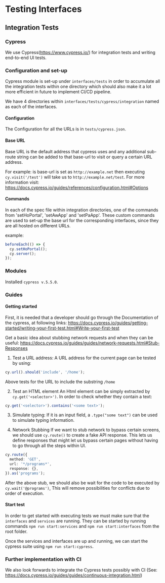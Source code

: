 # Testing Interfaces

## Integration Tests

### Cypress

We use Cypress(<https://www.cypress.io/>) for integration tests and writing end-to-end UI tests.

### Configuration and set-up

Cypress module is set-up under `interfaces/tests` in order to accumulate all the integration tests within one directory which should also make it a lot more efficient in future to implement CI/CD pipeline.

We have 4 directories within `interfaces/tests/cypress/integration` named as each of the interfaces.

#### Configuration

The Configuration for all the URLs is in `tests/cypress.json`.

#### Base URL

Base URL is the default address that cypress uses and any additional sub-route string can be added to that base-url to visit or query a certain URL address.

For example: is base-url is set as `http://example.net` then executing `cy.visit('/test')` will take us to `http://example.net/test`. For more information visit: <https://docs.cypress.io/guides/references/configuration.html#Options>

#### Commands

In each of the spec file within integration directories, one of the commands from 'setHoPortal', 'setAwApp' and 'setPaApp'. These custom commands are used to set-up the base url for the corresponding interfaces, since they are all hosted on different URLs.

example:

```ts
beforeEach(() => {
  cy.setHoPortal();
  cy.server();
});
```

### Modules

Installed `cypress v.5.5.0`.

### Guides

#### Getting started

First, it is needed that a developer should go through the Documentation of the cypress, at following links:
<https://docs.cypress.io/guides/getting-started/writing-your-first-test.html#Write-your-first-test>

Get a basic idea about stubbing network requests and when they can be useful:
<https://docs.cypress.io/guides/guides/network-requests.html#Stub-Responses>

1. Test a URL address:
   A URL address for the current page can be tested by using:

```ts
cy.url().should('include', '/home');
```

Above tests for the URL to include the substring `/home`

2. Test an HTML element
   An Html element can be simply extracted by `cy.get('<selector>')`. In order to check whether they contain a text:

```ts
cy.get('<selector>').contains('<some text>');
```

3. Simulate typing:
   If it is an input field, a `.type("some text")` can be used to simulate typing information.

4. Network Stubbing
   If we want to stub network to bypass certain screens, we should use `cy.route()` to create a fake API response. This lets us define responses that might let us bypass certain pages without having to go through all the steps within UI.

```ts
cy.route({
  method: 'GET',
  url: '*/programs*',
  response: {},
}).as('programs');
```

After the above stub, we should also be wait for the code to be executed by `cy.wait('@programs')`, This will remove possibilities for conflicts due to order of execution.

#### Start test

In order to get started with executing tests we must make sure that the `interfaces` and `services` are running. They can be started by running commands `npm run start:services` and `npm run start:interfaces` from the root folder.

Once the services and interfaces are up and running, we can start the cypress suite using `npm run start:cypress`.

### Further implementation with CI

We also look forwards to integrate the Cypress tests possibly with CI (See: <https://docs.cypress.io/guides/guides/continuous-integration.html>)

